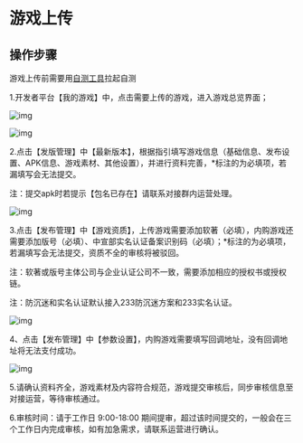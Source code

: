  # 游戏上传

 ## 操作步骤

游戏上传前需要用[自测工具](https://dev.233leyuan.com/#/ad_process)拉起自测

1.开发者平台【我的游戏】中，点击需要上传的游戏，进入游戏总览界面；

![img](https://arkimg.ark.online/(null)-20240520170501922.png)

![img](https://arkimg.ark.online/(null)-20240520170502232.png)

2.点击【发版管理】中【最新版本】，根据指引填写游戏信息（基础信息、发布设置、APK信息、游戏素材、其他设置），并进行资料完善，*标注的为必填项，若漏填写会无法提交。

注：提交apk时若提示【包名已存在】请联系对接群内运营处理。

![img](https://arkimg.ark.online/(null)-20240520170502007.png)

3.点击【发布管理】中【游戏资质】，上传游戏需要添加软著（必填），内购游戏还需要添加版号（必填）、中宣部实名认证备案识别码（必填）；*标注的为必填项，若漏填写会无法提交，资质不全的审核将被驳回。

注：软著或版号主体公司与企业认证公司不一致，需要添加相应的授权书或授权链。

注：防沉迷和实名认证默认接入233防沉迷方案和233实名认证。

![img](https://arkimg.ark.online/(null)-20240520170502063.png)

4、点击【发布管理】中【参数设置】，内购游戏需要填写回调地址，没有回调地址将无法支付成功。

![img](https://arkimg.ark.online/(null)-20240520170502089.png)

5.请确认资料齐全，游戏素材及内容符合规范，游戏提交审核后，同步审核信息至对接运营，等待审核通过。

6.审核时间：请于工作日 9:00-18:00 期间提审，超过该时间提交的，一般会在三个工作日内完成审核，如有加急需求，请联系运营进行确认。